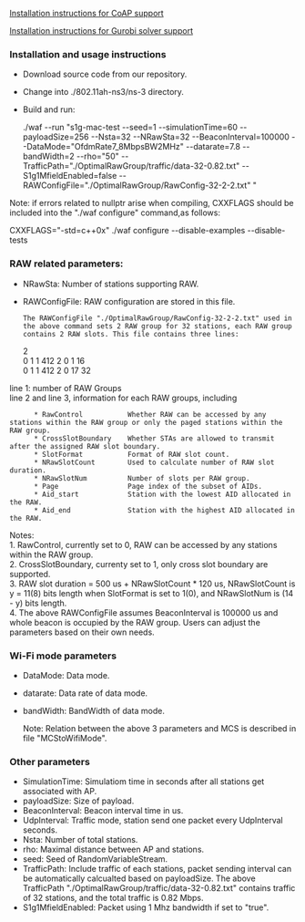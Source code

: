 [Installation instructions for CoAP support](../../wiki/CoAP)

[Installation instructions for Gurobi solver support](../../wiki/Gurobi)

### Installation and usage instructions ###

* Download source code from our repository.
* Change into ./802.11ah-ns3/ns-3 directory.  
* Build and run:

    ./waf --run "s1g-mac-test --seed=1 --simulationTime=60 --payloadSize=256 --Nsta=32 --NRawSta=32 --BeaconInterval=100000 --DataMode="OfdmRate7_8MbpsBW2MHz" --datarate=7.8  --bandWidth=2 --rho="50" --TrafficPath="./OptimalRawGroup/traffic/data-32-0.82.txt" --S1g1MfieldEnabled=false --RAWConfigFile="./OptimalRawGroup/RawConfig-32-2-2.txt" "

Note: if errors related to nullptr arise when compiling, CXXFLAGS should be included into the "./waf configure" command,as follows:   

CXXFLAGS="-std=c++0x" ./waf configure --disable-examples --disable-tests

  
### RAW related parameters: ###
* NRawSta:             Number of stations supporting RAW. 
* RAWConfigFile:       RAW configuration are stored in this file.

      The RAWConfigFile "./OptimalRawGroup/RawConfig-32-2-2.txt" used in the above command sets 2 RAW group for 32 stations, each RAW group contains 2 RAW slots. This file contains three lines:

    2                                                                                                          
    0	1	1	412	2	0	1	16	
    0	1	1	412	2	0	17	32

line 1: number of RAW Groups                                 
line 2 and line 3, information for each RAW groups, including

          * RawControl           Whether RAW can be accessed by any stations within the RAW group or only the paged stations within the RAW group.  
          * CrossSlotBoundary    Whether STAs are allowed to transmit after the assigned RAW slot boundary.
          * SlotFormat           Format of RAW slot count.                 
          * NRawSlotCount        Used to calculate number of RAW slot duration.   
          * NRawSlotNum          Number of slots per RAW group.                     
          * Page                 Page index of the subset of AIDs.
          * Aid_start            Station with the lowest AID allocated in the RAW.
          * Aid_end              Station with the highest AID allocated in the RAW.


Notes:   
          1. RawControl, currently set to 0, RAW can be accessed by any stations within the RAW group.            
          2. CrossSlotBoundary, currenty set to 1, only cross slot boundary are supported.                    
          3. RAW slot duration = 500 us + NRawSlotCount * 120 us, NRawSlotCount is y = 11(8) bits   length when SlotFormat is set to 1(0), and NRawSlotNum is (14 - y) bits length.                                     
          4. The above  RAWConfigFile assumes BeaconInterval is 100000 us and whole beacon is occupied by the RAW group. Users can adjust the parameters based on their own needs.                       


### Wi-Fi mode parameters ###
* DataMode:           Data mode.  
* datarate:           Data rate of data mode.  
* bandWidth:          BandWidth of data mode.  

  Note: Relation between the above 3 parameters and MCS is described in file "MCStoWifiMode".       

### Other parameters ###
* SimulationTime:     Simulatiom time in seconds after all stations get associated with AP.  
* payloadSize:        Size of payload.                   
* BeaconInterval:     Beacon interval time in us.    
* UdpInterval:        Traffic mode, station send one packet every UdpInterval seconds.  
* Nsta:               Number of total stations.  
* rho:                Maximal distance between AP and stations.   
* seed:               Seed of RandomVariableStream.
* TrafficPath:        Include traffic of each stations, packet sending interval can be automatically calcualted based on payloadSize. The above TrafficPath "./OptimalRawGroup/traffic/data-32-0.82.txt" contains traffic of 32 stations, and the total traffic is 0.82 Mbps.
* S1g1MfieldEnabled:     Packet using 1 Mhz bandwidth if set to "true".
